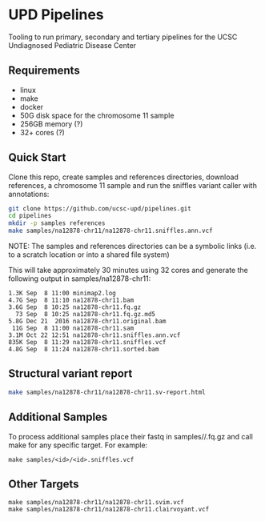 # UPD Pipelines
Tooling to run primary, secondary and tertiary pipelines for the UCSC Undiagnosed Pediatric Disease Center

## Requirements
* linux
* make
* docker
* 50G disk space for the chromosome 11 sample
* 256GB memory (?)
* 32+ cores (?)

## Quick Start
Clone this repo, create samples and references directories, download references, a chromosome 11 sample and run the sniffles variant caller with annotations:
```bash
git clone https://github.com/ucsc-upd/pipelines.git
cd pipelines
mkdir -p samples references
make samples/na12878-chr11/na12878-chr11.sniffles.ann.vcf
```
NOTE: The samples and references directories can be a symbolic links (i.e. to a scratch location or into a shared file system)

This will take approximately 30 minutes using 32 cores and generate the following output in samples/na12878-chr11:
```
1.3K Sep  8 11:00 minimap2.log
4.7G Sep  8 11:10 na12878-chr11.bam
3.6G Sep  8 10:25 na12878-chr11.fq.gz
  73 Sep  8 10:25 na12878-chr11.fq.gz.md5
5.8G Dec 21  2016 na12878-chr11.original.bam
 11G Sep  8 11:00 na12878-chr11.sam
3.1M Oct 22 12:51 na12878-chr11.sniffles.ann.vcf
835K Sep  8 11:29 na12878-chr11.sniffles.vcf
4.8G Sep  8 11:24 na12878-chr11.sorted.bam
```

## Structural variant report

```bash
make samples/na12878-chr11/na12878-chr11.sv-report.html
```

## Additional Samples
To process additional samples place their fastq in samples/<id>/<id>.fq.gz and call make for any specific target. For example:
```
make samples/<id>/<id>.sniffles.vcf
```

## Other Targets
```
make samples/na12878-chr11/na12878-chr11.svim.vcf
make samples/na12878-chr11/na12878-chr11.clairvoyant.vcf
```
